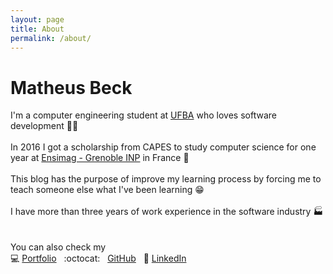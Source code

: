 ```yaml
---
layout: page
title: About
permalink: /about/
---
```

# Matheus Beck  
I'm a computer engineering student at [UFBA][ufba] who loves software development :man_technologist:  
<br>
In 2016 I got a scholarship from CAPES to study computer science for one year at [Ensimag - Grenoble INP][ensimag] in France :croissant:   
<br>
This blog has the purpose of improve my learning process by forcing me to teach someone else what I've been learning :grin:  
<br>
I have more than three years of work experience in the software industry :factory:  
<br>  
You can also check my  
:computer: [Portfolio](https://www.gitshowcase.com/matheus-beck) &nbsp; :octocat: &nbsp; [GitHub](https://github.com/matheus-beck) &nbsp;  :link: [LinkedIn](https://www.linkedin.com/in/matheus-beck/)   


[ufba]: http://www.ufba.br/   
[ensimag]: http://ensimag.grenoble-inp.fr/  
